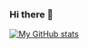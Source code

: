### Hi there 👋

[![My GitHub stats](https://github-readme-stats.vercel.app/api?username=leahkemp)](https://github.com/anuraghazra/github-readme-stats)

<!--
**leahkemp/leahkemp** is a ✨ _special_ ✨ repository because its `README.md` (this file) appears on your GitHub profile.

Here are some ideas to get you started:

- 🔭 I’m currently working on ...
- 🌱 I’m currently learning ...
- 👯 I’m looking to collaborate on ...
- 🤔 I’m looking for help with ...
- 💬 Ask me about ...
- 📫 How to reach me: ...
- 😄 Pronouns: ...
- ⚡ Fun fact: ...
-->
